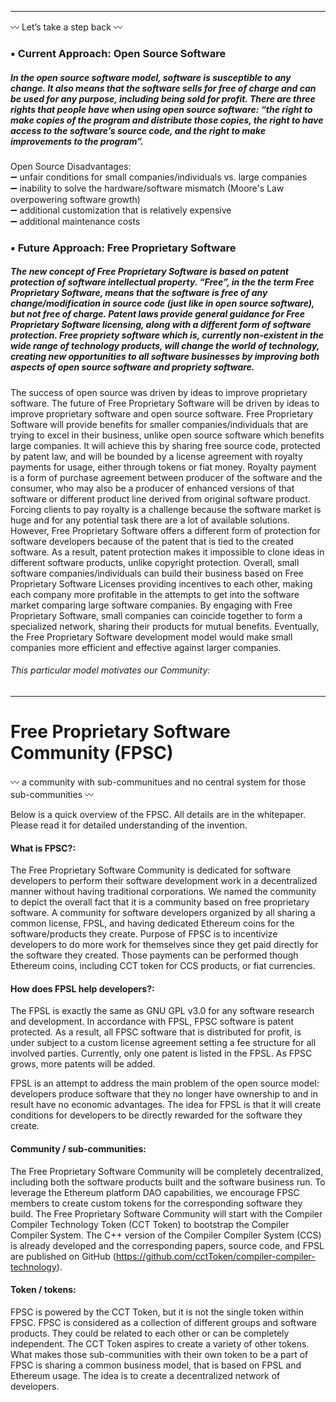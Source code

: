 ***  
:wavy_dash: Let’s take a step back :wavy_dash:
### :black_small_square: Current Approach: Open Source Software 
##### In the open source software model, software is susceptible to any change. It also means that the software sells for free of charge and can be used for any purpose, including being sold for profit. There are three rights that people have when using open source software: “the right to make copies of the program and distribute those copies, the right to have access to the software’s source code, and the right to make improvements to the program”. #####
  
Open Source Disadvantages:  
:heavy_minus_sign: unfair conditions for small companies/individuals vs. large companies  
:heavy_minus_sign: inability to solve the hardware/software mismatch (Moore's Law overpowering software growth)  
:heavy_minus_sign: additional customization that is relatively expensive  
:heavy_minus_sign: additional maintenance costs  


### :black_small_square: Future Approach: Free Proprietary Software 
##### The new concept of Free Proprietary Software is based on patent protection of software intellectual property. “Free”, in the the term Free Proprietary Software, means that the software is free of any change/modification in source code (just like in open source software), but not free of charge. Patent laws provide general guidance for Free Proprietary Software licensing, along with a different form of software protection. Free propriety software which is, currently non-existent in the wide range of technology products, will change the world of technology, creating new opportunities to all software businesses by improving both aspects of open source software and propriety software. #####
  
The success of open source was driven by ideas to improve proprietary software. The future of Free Proprietary Software will be driven by ideas to improve proprietary software and open source software. Free Proprietary Software will provide benefits for smaller companies/individuals that are trying to excel in their business, unlike open source software which benefits large companies. It will achieve this by sharing free source code, protected by patent law, and will be bounded by a license agreement with royalty payments for usage, either through tokens or fiat money. Royalty payment is a form of purchase agreement between producer of the software and the consumer, who may also be a producer of enhanced versions of that software or different product line derived from original software product. Forcing clients to pay royalty is a challenge because the software market is huge and for any potential task there are a lot of available solutions. However, Free Proprietary Software offers a different form of protection for software developers because of the patent that is tied to the created software. As a result, patent protection makes it impossible to clone ideas in different software products, unlike copyright protection. Overall, small software companies/individuals can build their business based on Free Proprietary Software Licenses providing incentives to each other, making each company more profitable in the attempts to get into the software market comparing large software companies. By engaging with Free Proprietary Software, small companies can coincide together to form a specialized network, sharing their products for mutual benefits. Eventually, the Free Proprietary Software development model would make small companies more efficient and effective against larger companies.  
  
  
###### This particular model motivates our Community: ######  
***  
# Free Proprietary Software Community (FPSC)
:wavy_dash: a community with sub-communitues and no central system for those sub-communities :wavy_dash:  
  
Below is a quick overview of the FPSC. All details are in the whitepaper. Please read it for detailed understanding of the invention.  
  
#### What is FPSC?:  
The Free Proprietary Software Community is dedicated for software developers to perform their software development work in a decentralized manner without having traditional corporations. We named the community to depict the overall fact that it is a community based on free proprietary software. A community for software developers organized by all sharing a common license, FPSL, and having dedicated Ethereum coins for the software/products they create. Purpose of FPSC is to incentivize developers to do more work for themselves since they get paid directly for the software they created. Those payments can be performed though Ethereum coins, including CCT token for CCS products, or fiat currencies.  
  
#### How does FPSL help developers?:  
The FPSL is exactly the same as GNU GPL v3.0 for any software research and development. In accordance with FPSL, FPSC software is patent protected. As a result, all FPSC software that is distributed for profit, is under subject to a custom license agreement setting a fee structure for all involved parties. Currently, only one patent is listed in the FPSL. As FPSC grows, more patents will be added. 

FPSL is an attempt to address the main problem of the open source model: developers produce software that they no longer have ownership to and in result have no economic advantages. The idea for FPSL is that it will create conditions for developers to be directly rewarded for the software they create. 

#### Community / sub-communities:  
The Free Proprietary Software Community will be completely decentralized, including both the software products built and the software business run. To leverage the Ethereum platform DAO capabilities, we encourage FPSC members to create custom tokens for the corresponding software they build. The Free Proprietary Software Community will start with the Compiler Compiler Technology Token (CCT Token) to bootstrap the Compiler Compiler System. The C++ version of the Compiler Compiler System (CCS) is already developed and the corresponding papers, source code, and FPSL are published on GitHub (https://github.com/cctToken/compiler-compiler-technology).  

#### Token / tokens:  
FPSC is powered by the CCT Token, but it is not the single token within FPSC. FPSC is considered as a collection of different groups and software products. They could be related to each other or can be completely independent. The CCT Token aspires to create a variety of other tokens. What makes those sub-communities with their own token to be a part of FPSC is sharing a common business model, that is based on FPSL and Ethereum usage. The idea is to create a decentralized network of developers.  


